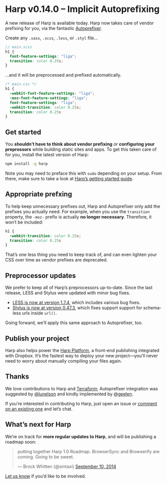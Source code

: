 # Harp v0.14.0 – Implicit Autoprefixing

A new release of Harp is available today. Harp now takes care of vendor prefixing for you, via the fantastic [Autoprefixer](https://github.com/ai/autoprefixer).

Create any `.sass`, `.scss`, `.less`, or `.styl` file…

```scss
// main.scss
h1 {
  font-feature-settings: "liga";
  transition: color 0.25s;
}
```

…and it will be preprocessed and prefixed automatically.

```css
/* main.css */
h1 {
  -webkit-font-feature-settings: "liga";
  -moz-font-feature-settings: "liga";
  font-feature-settings: "liga";
  -webkit-transition: color 0.25s;
  transition: color 0.25s
}
```

## Get started

You __shouldn’t have to think about vendor prefixing__ or __configuring your preprossors__ while building static sites and apps. To get this taken care of for you, install the latest version of Harp:

```sh
npm install -g harp
```

Note you may need to preface this with `sudo` depending on your setup. From there, make sure to take a look at [Harp’s getting started guide](http://localhost:9000/docs/quick-start).

## Appropriate prefxing

To help keep unnecessary prefixes out, Harp and Autoprefixer only add the prefixes you actually need. For example, when you use the `transition` property, the `-moz-` prefix is actually __no longer necessary__. Therefore, it won’t be included:

```css
h1 {
  -webkit-transition: color 0.25s;
  transition: color 0.25s
}
```

 That’s one less thing you need to keep track of, and can even lighten your CSS over time as vendor prefixes are deprecated.

## Preprocessor updates

We prefer to keep all of Harp’s preprocessors up-to-date. Since the last release, LESS and Stylus were updated with minor bug fixes.

* [LESS is now at version 1.7.4](https://github.com/less/less.js/blob/master/CHANGELOG.md#174), which includes various bug fixes.
* [Stylus is now at version 0.47.3](https://github.com/LearnBoost/stylus/blob/master/History.md#0473--2014-07-22), which fixes support support for schema-less urls inside `url()`.

Going forward, we’ll apply this same approach to Autoprefixer, too.

## Publish your project

Harp also helps power the [Harp Platform](http://www.harp.io), a front-end publishing integrated with Dropbox. It’s the fastest way to deploy your new project—you’ll never need to worry about manually compiling your files again.

## Thanks

We love contributions to Harp and [Terraform](https://github.com/sintaxi/terraform); Autoprefixer integration was suggested by [@lunelson](https://github.com/lunelson) and kindly implemented by [@geelen](https://github.com/geelen).

If you’re interested in contributing to Harp, just open an issue or [comment on an existing one](https://github.com/sintaxi/harp/issues/) and let’s chat.

## What’s next for Harp

We’re on track for __more regular updates to Harp__, and will be publishing a roadmap soon:

<blockquote class="twitter-tweet" lang="en"><p>putting together Harp 1.0 Roadmap. BrowserSync and Browserify are coming. Going to be sweet.</p>&mdash; Brock Whitten (@sintaxi) <a href="https://twitter.com/sintaxi/status/509642220979249152">September 10, 2014</a></blockquote>
<script async src="//platform.twitter.com/widgets.js" charset="utf-8"></script>

[Let us know](http://twitter.com/harpwebserver) if you’d like to be involved.
